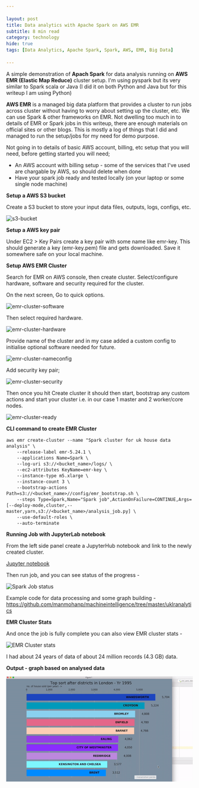 ```yaml
---

layout: post
title: Data analytics with Apache Spark on AWS EMR
subtitle: 8 min read
category: technology
hide: true
tags: [Data Analytics, Apache Spark, Spark, AWS, EMR, Big Data]

---
```


A simple demonstration of **Apach Spark** for data analysis running on **AWS EMR (Elastic Map Reduce)** cluster setup. I'm using pyspark but its very similar to Spark scala or Java (I did it on both Python and Java but for this writeup I am using Python)

**AWS EMR** is a managed big data platform that provides a cluster to run jobs across cluster without having to worry about setting up the cluster, etc. We can use Spark & other frameworks on EMR. Not dwelling too much in to details of EMR or Spark jobs in this writeup, there are enough materials on official sites or other blogs. This is mostly a log of things that I did and managed to run the setup/jobs for my need for demo purpose.

Not going in to details of basic AWS account, billing, etc setup that you will need, before getting started you will need;

* An AWS account with billing setup - some of the services that I've used are chargable by AWS, so should delete when done
* Have your spark job ready and tested locally (on your laptop or some single node machine)



**Setup a AWS S3 bucket**

Create a S3 bucket to store your input data files, outputs, logs, configs, etc.

![s3-bucket](https://manmohanp.github.io/assets/img/s3-bucket.png)

**Setup a AWS key pair**

Under EC2 > Key Pairs create a key pair with some name like emr-key. This should generate a key (emr-key.pem) file and gets downloaded. Save it somewhere safe on your local machine.

**Setup AWS EMR Cluster**

Search for EMR on AWS console, then create cluster. Select/configure hardware, software and security required for the cluster.

On the next screen, Go to quick options.

![emr-cluster-software](https://manmohanp.github.io/assets/img/emr-cluster-software.png)



Then select required hardware.

![emr-cluster-hardware](https://manmohanp.github.io/assets/img/emr-cluster-hardware.png)



Provide name of the cluster and in my case added a custom config to initialise optional software needed for future.

![emr-cluster-nameconfig](https://manmohanp.github.io/assets/img/emr-cluster-nameconfig.png)

Add security key pair;

![emr-cluster-security](https://manmohanp.github.io/assets/img/emr-cluster-security.png)

Then once you hit Create cluster it should then start, bootstrap any custom actions and start your cluster i.e. in our case 1 master and 2 worker/core nodes.

![emr-cluster-ready](https://manmohanp.github.io/assets/img/emr-cluster-ready.png)

**CLI command to create EMR Cluster**

```shell
aws emr create-cluster --name "Spark cluster for uk house data analysis" \
    --release-label emr-5.24.1 \
    --applications Name=Spark \
    --log-uri s3://<bucket_name>/logs/ \
    --ec2-attributes KeyName=emr-key \
    --instance-type m5.xlarge \
    --instance-count 3 \
    --bootstrap-actions Path=s3://<bucket_name>//config/emr_bootstrap.sh \
    --steps Type=Spark,Name="Spark job",ActionOnFailure=CONTINUE,Args=[--deploy-mode,cluster,--master,yarn,s3://<bucket_name>/analysis_job.py] \
    --use-default-roles \
    --auto-terminate
```

**Running Job with JupyterLab notebook**

From the left side panel create a JupyterHub notebook and link to the newly created cluster.

[Jupyter notebook](https://github.com/manmohanp/machineintelligence/blob/master/uklranalytics/ukhousedata.ipynb)

Then run job, and you can see status of the progress - 

![Spark Job status ](https://manmohanp.github.io/assets/img/Sparkjob_status.png)

Example code for data processing and some graph building - https://github.com/manmohanp/machineintelligence/tree/master/uklranalytics

**EMR Cluster Stats**

And once the job is fully complete you can also view EMR cluster stats -

![EMR Cluster stats ](https://manmohanp.github.io/assets/img/emr-stats.png)

I had about 24 years of data of about 24 million records (4.3 GB) data.

**Output - graph based on analysed data**

![Top sort after districts in London, UK between 1995-2018](https://github.com/manmohanp/manmohanp.github.io/blob/master/assets/img/Top%20sort%20after%20districts%20in%20London%20since%201995%20till%202018.gif)
